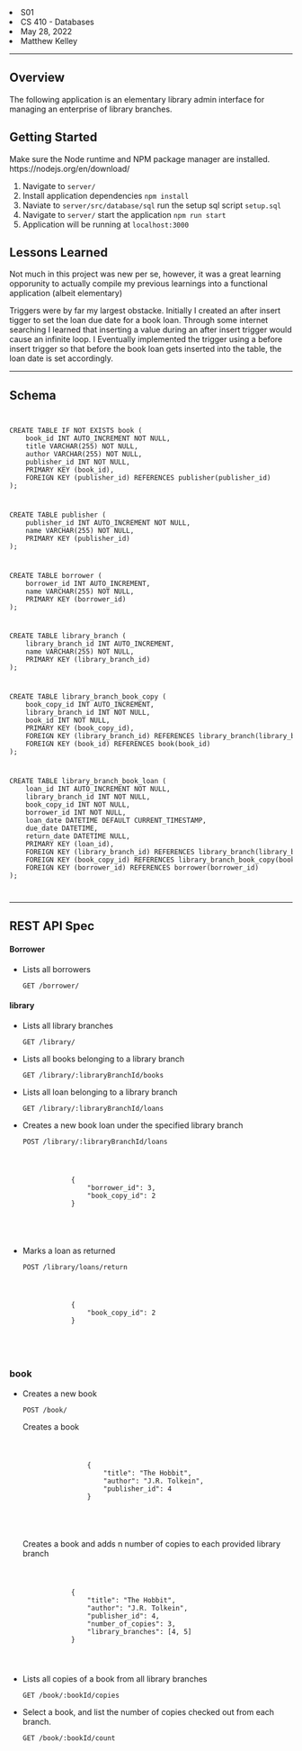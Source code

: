 <li>S01</li>
<li>CS 410 - Databases</li>
<li>May 28, 2022</li>
<li>Matthew Kelley</li>
<hr/>
<h2>Overview</h2>
<p>The following application is an elementary library admin interface for managing an enterprise of library branches.</p>
<h2>Getting Started</h2>
<p>Make sure the Node runtime and NPM package manager are installed.
<a>https://nodejs.org/en/download/</a></p>
<ol>
<li>Navigate to <code>server/</code></li>
<li>Install application dependencies <code>npm install</code></li>
<li> Naviate to <code>server/src/database/sql</code> run the setup sql script <code>setup.sql</code></li>
<li>Navigate to <code>server/</code> start the application <code>npm run start</code></li>
<li>Application will be running at <code>localhost:3000</code></li>
</ol>
<h2>Lessons Learned</h2>
<p>
    Not much in this project was new per se, however, it was a great learning opporunity to actually compile my previous learnings into a functional application (albeit elementary)
</p>
<p>
    Triggers were by far my largest obstacke. Initially I created an after insert tigger to set the loan due date for a book loan. Through some internet searching I learned that inserting a value during an after insert trigger would cause an infinite loop. I Eventually implemented the trigger using a before insert trigger so that before the book loan gets inserted into the table, the loan date is set accordingly.
</p>
<hr/>
<h2>Schema</h2>
<code>
<pre>
CREATE TABLE IF NOT EXISTS book (
    book_id INT AUTO_INCREMENT NOT NULL,
    title VARCHAR(255) NOT NULL,
    author VARCHAR(255) NOT NULL,
    publisher_id INT NOT NULL,
    PRIMARY KEY (book_id),
    FOREIGN KEY (publisher_id) REFERENCES publisher(publisher_id)
);
</pre>
<pre>
CREATE TABLE publisher (
    publisher_id INT AUTO_INCREMENT NOT NULL,
    name VARCHAR(255) NOT NULL,
    PRIMARY KEY (publisher_id)
);
</pre>
<pre>
CREATE TABLE borrower (
    borrower_id INT AUTO_INCREMENT,
    name VARCHAR(255) NOT NULL,
    PRIMARY KEY (borrower_id)
);
</pre>
<pre>
CREATE TABLE library_branch (
    library_branch_id INT AUTO_INCREMENT,
    name VARCHAR(255) NOT NULL,
    PRIMARY KEY (library_branch_id)
);
</pre>
<pre>
CREATE TABLE library_branch_book_copy (
    book_copy_id INT AUTO_INCREMENT,
    library_branch_id INT NOT NULL,
    book_id INT NOT NULL,
    PRIMARY KEY (book_copy_id),
    FOREIGN KEY (library_branch_id) REFERENCES library_branch(library_branch_id),
    FOREIGN KEY (book_id) REFERENCES book(book_id)
);
</pre>
<pre>
CREATE TABLE library_branch_book_loan (
    loan_id INT AUTO_INCREMENT NOT NULL,
    library_branch_id INT NOT NULL,
    book_copy_id INT NOT NULL,
    borrower_id INT NOT NULL,
    loan_date DATETIME DEFAULT CURRENT_TIMESTAMP,
    due_date DATETIME,
    return_date DATETIME NULL,
    PRIMARY KEY (loan_id),
    FOREIGN KEY (library_branch_id) REFERENCES library_branch(library_branch_id),
    FOREIGN KEY (book_copy_id) REFERENCES library_branch_book_copy(book_copy_id),
    FOREIGN KEY (borrower_id) REFERENCES borrower(borrower_id)
);
</pre>
</code>
<hr/>
<h2>REST API Spec</h2>

<h4>Borrower</h4>
<ul>
    <li>
        <p>Lists all borrowers</p>
        <p><code>GET /borrower/</code></p>
    </li>
</ul>

<h4>library</h4>
<ul>
    <li>
        <p>Lists all library branches</p>
        <p><code>GET /library/</code></p>
    </li>
    <li>        
        <p>Lists all books belonging to a library branch</p>
        <p><code>GET /library/:libraryBranchId/books</code></p>
    </li>
    <li>        
        <p>Lists all loan belonging to a library branch</p>
        <p><code>GET /library/:libraryBranchId/loans</code></p>
    </li>
    <li>        
        <p>Creates a new book loan under the specified library branch</p>
        <p><code>POST /library/:libraryBranchId/loans</code></p>
        <code>
            <pre>
            {
                "borrower_id": 3,
                "book_copy_id": 2
            }
            </pre>
        </code>
    </li>
    <li>        
        <p>Marks a loan as returned</p>
        <p><code>POST /library/loans/return</code></p>
        <code>
            <pre>
            {
                "book_copy_id": 2
            }
            </pre>
        </code>
    </li>
</ul>

<h3>book</h3>
<ul>
    <li>
        <p>Creates a new book</p>
        <p><code>POST /book/</code></p>
        <p>Creates a book</p>
        <code>
            <pre>
                {
                    "title": "The Hobbit",
                    "author": "J.R. Tolkein",
                    "publisher_id": 4
                }
            </pre>
        </code>
         <p>Creates a book and adds n number of copies to each provided library branch</p>
        <code>
            <pre>
            {
                "title": "The Hobbit",
                "author": "J.R. Tolkein",
                "publisher_id": 4,
                "number_of_copies": 3,
                "library_branches": [4, 5]
            }</pre>
        </code>
    </li>
    <li>        
        <p>Lists all copies of a book from all library branches</p>
        <p><code>GET /book/:bookId/copies</code></p>
    </li>
        <li>        
        <p>Select a book, and list the number of copies checked out from each branch.</p>
        <p><code>GET /book/:bookId/count</code></p>
    </li>
</ul>